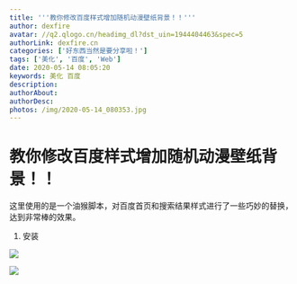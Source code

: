 ```yaml
---
title: '''教你修改百度样式增加随机动漫壁纸背景！！'''
author: dexfire
avatar: //q2.qlogo.cn/headimg_dl?dst_uin=1944404463&spec=5
authorLink: dexfire.cn
categories: ['好东西当然是要分享啦！']
tags: ['美化', '百度', 'Web']
date: 2020-05-14 08:05:20
keywords: 美化 百度
description:
authorAbout:
authorDesc:
photos: /img/2020-05-14_080353.jpg
---
```


# 教你修改百度样式增加随机动漫壁纸背景！！

这里使用的是一个油猴脚本，对百度首页和搜索结果样式进行了一些巧妙的替换，达到非常棒的效果。

1. 安装

![](/img/2020-05-14_080353.jpg)

![](/img/2020-05-14_105716.jpg)